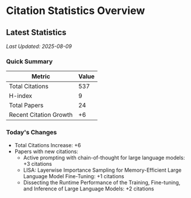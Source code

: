 # Citation Statistics Overview

## Latest Statistics
*Last Updated: 2025-08-09*

### Quick Summary
| Metric | Value |
| ------ | ----- |
| Total Citations | 537 |
| H-index | 9 |
| Total Papers | 24 |
| Recent Citation Growth | +6 |

### Today's Changes
- Total Citations Increase: +6
- Papers with new citations:
  - Active prompting with chain-of-thought for large language models: +3 citations
  - LISA: Layerwise Importance Sampling for Memory-Efficient Large Language Model Fine-Tuning: +1 citations
  - Dissecting the Runtime Performance of the Training, Fine-tuning, and Inference of Large Language Models: +2 citations